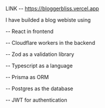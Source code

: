 LINK -- https://bloggerbliss.vercel.app 

I have builded a blog webiste using

-- React in frontend

-- Cloudflare workers in the backend

-- Zod as a validation library

-- Typescript as a language 

-- Prisma as ORM

-- Postgres as the database

-- JWT for authentication
